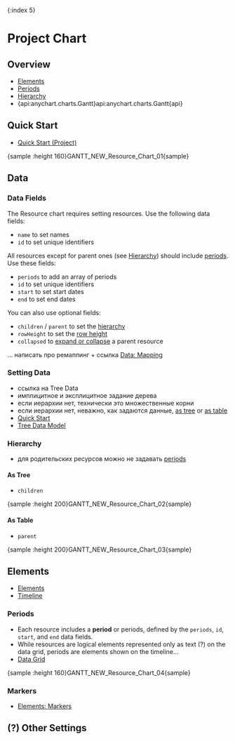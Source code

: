 {:index 5}
# Project Chart

## Overview

* [Elements](Elements)
* [Periods](#periods)
* [Hierarchy](#hierarchy)
* {api:anychart.charts.Gantt}api:anychart.charts.Gantt{api}

## Quick Start

* [Quick Start (Project)](Quick_Start_\(Resource\))

{sample :height 160}GANTT\_NEW\_Resource\_Chart\_01{sample}

## Data

### Data Fields

The Resource chart requires setting resources. Use the following data fields:

* `name` to set names
* `id` to set unique identifiers

All resources except for parent ones (see [Hierarchy](#hierarchy)) should include [periods](#periods). Use these fields:

* `periods` to add an array of periods
* `id` to set unique identifiers
* `start` to set start dates
* `end` to set end dates

You can also use optional fields:

* `children` / `parent` to set the [hierarchy](#hierarchy)
* `rowHeight` to set the [row height](Basic_Settings#header_and_row_height)
* `collapsed` to [expand or collapse](Basic_Settings#navigation) a parent resource

... написать про ремаппинг + ссылка [Data: Mapping](Data#mapping)

### Setting Data

* ссылка на Tree Data
* имплицитное и эксплицитное задание дерева
* если иерархии нет, технически это множественные корни
* если иерархии нет, неважно, как задаются данные, [as tree](#as_tree) or [as table](#as_table)
* [Quick Start](#quick_start)
* [Tree Data Model](../Working_with_Data/Tree_Data_Model)

### Hierarchy

* для родительских ресурсов можно не задавать [periods](#periods)

#### As Tree

* `children`

{sample :height 200}GANTT\_NEW\_Resource\_Chart\_02{sample}

#### As Table

* `parent`

{sample :height 200}GANTT\_NEW\_Resource\_Chart\_03{sample}

## Elements

* [Elements](Elements)
* [Timeline](Timeline)

### Periods

* Each resource includes a **period** or periods, defined by the `periods`, `id`, `start`, and `end` data fields.
* While resources are logical elements represented only as text (?) on the data grid, periods are elements shown on the timeline...
* [Data Grid](#data_grid)

{sample :height 160}GANTT\_NEW\_Resource\_Chart\_04{sample}

### Markers

* [Elements: Markers](Elements#markers)

## (?) Other Settings